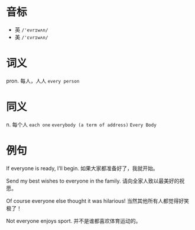 # 音标

- 英 `/'evrɪwʌn/`
- 美 `/'ɛvrɪwʌn/`

# 词义

pron. 每人，人人
`every person`

# 同义

n. 每个人
`each one` `everybody (a term of address)` `Every Body`

# 例句

If everyone is ready, I’ll begin.
如果大家都准备好了，我就开始。

Send my best wishes to everyone in the family.
请向全家人致以最美好的祝愿。

Of course everyone else thought it was hilarious!
当然其他所有人都觉得好笑极了！

Not everyone enjoys sport.
并不是谁都喜欢体育运动的。


